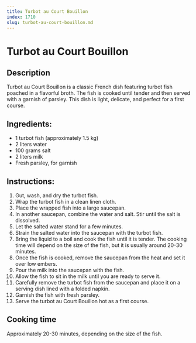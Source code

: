 ```yaml
---
title: Turbot au Court Bouillon
index: 1710
slug: turbot-au-court-bouillon.md
---
```


# Turbot au Court Bouillon

## Description
Turbot au Court Bouillon is a classic French dish featuring turbot fish poached in a flavorful broth. The fish is cooked until tender and then served with a garnish of parsley. This dish is light, delicate, and perfect for a first course.

## Ingredients:
- 1 turbot fish (approximately 1.5 kg)
- 2 liters water
- 100 grams salt
- 2 liters milk
- Fresh parsley, for garnish

## Instructions:
1. Gut, wash, and dry the turbot fish.
2. Wrap the turbot fish in a clean linen cloth.
3. Place the wrapped fish into a large saucepan.
4. In another saucepan, combine the water and salt. Stir until the salt is dissolved.
5. Let the salted water stand for a few minutes.
6. Strain the salted water into the saucepan with the turbot fish.
7. Bring the liquid to a boil and cook the fish until it is tender. The cooking time will depend on the size of the fish, but it is usually around 20-30 minutes.
8. Once the fish is cooked, remove the saucepan from the heat and set it over low embers.
9. Pour the milk into the saucepan with the fish.
10. Allow the fish to sit in the milk until you are ready to serve it.
11. Carefully remove the turbot fish from the saucepan and place it on a serving dish lined with a folded napkin.
12. Garnish the fish with fresh parsley.
13. Serve the turbot au Court Bouillon hot as a first course.

## Cooking time
Approximately 20-30 minutes, depending on the size of the fish.
